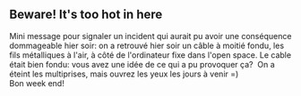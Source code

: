 ## Beware! It's too hot in here



Mini message pour signaler un incident qui aurait pu avoir une conséquence
dommageable hier soir: on a retrouvé hier soir un câble à moitié fondu, les
fils métalliques à l'air, à côté de l'ordinateur fixe dans l'open space. Le
cable était bien fondu: vous avez une idée de ce qui a pu provoquer ça?  On a
éteint les multiprises, mais ouvrez les yeux les jours à venir =)  
Bon week end!



